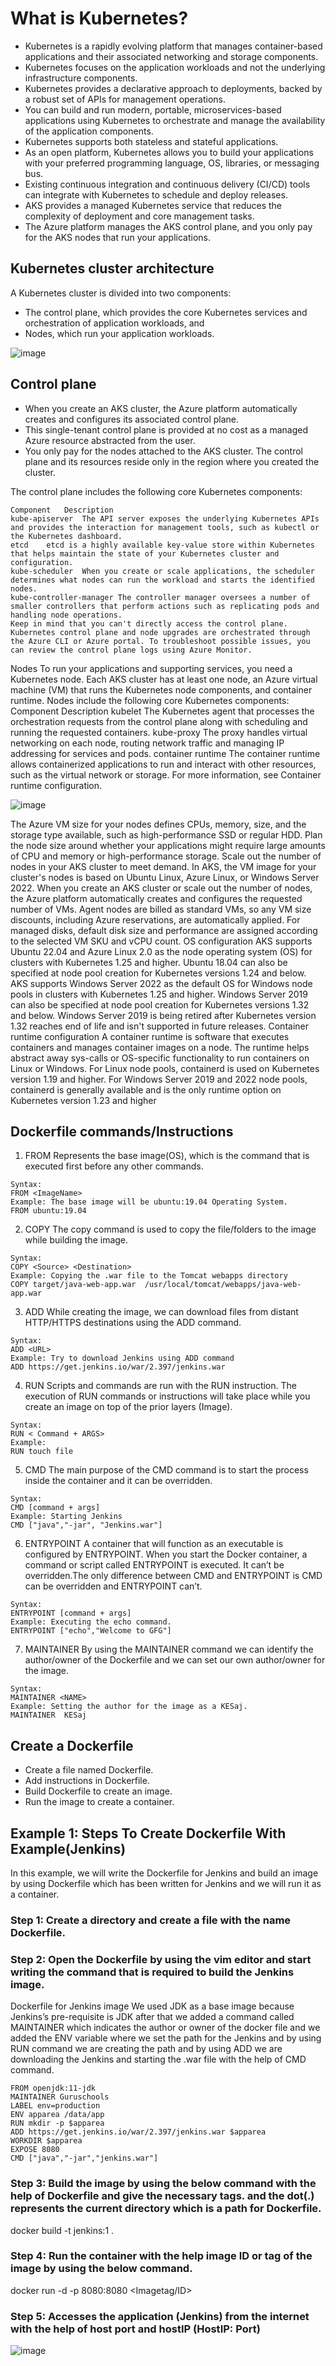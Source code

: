 # What is Kubernetes?
- Kubernetes is a rapidly evolving platform that manages container-based applications and their associated networking and storage components. 
- Kubernetes focuses on the application workloads and not the underlying infrastructure components. 
- Kubernetes provides a declarative approach to deployments, backed by a robust set of APIs for management operations.
- You can build and run modern, portable, microservices-based applications using Kubernetes to orchestrate and manage the availability of the application components.
- Kubernetes supports both stateless and stateful applications.
- As an open platform, Kubernetes allows you to build your applications with your preferred programming language, OS, libraries, or messaging bus. 
- Existing continuous integration and continuous delivery (CI/CD) tools can integrate with Kubernetes to schedule and deploy releases.
- AKS provides a managed Kubernetes service that reduces the complexity of deployment and core management tasks.
- The Azure platform manages the AKS control plane, and you only pay for the AKS nodes that run your applications.
## Kubernetes cluster architecture
A Kubernetes cluster is divided into two components:
- The control plane, which provides the core Kubernetes services and orchestration of application workloads, and
- Nodes, which run your application workloads.
  
 ![image](https://github.com/kesajad/learndevops/assets/99335234/e97e7615-95a7-4471-acd9-2f7fdd2e3b51)

## Control plane
- When you create an AKS cluster, the Azure platform automatically creates and configures its associated control plane. 
- This single-tenant control plane is provided at no cost as a managed Azure resource abstracted from the user. 
- You only pay for the nodes attached to the AKS cluster. The control plane and its resources reside only in the region where you created the cluster.

The control plane includes the following core Kubernetes components:

```
Component	Description
kube-apiserver	The API server exposes the underlying Kubernetes APIs and provides the interaction for management tools, such as kubectl or the Kubernetes dashboard.
etcd	etcd is a highly available key-value store within Kubernetes that helps maintain the state of your Kubernetes cluster and configuration.
kube-scheduler	When you create or scale applications, the scheduler determines what nodes can run the workload and starts the identified nodes.
kube-controller-manager	The controller manager oversees a number of smaller controllers that perform actions such as replicating pods and handling node operations.
Keep in mind that you can't directly access the control plane. Kubernetes control plane and node upgrades are orchestrated through the Azure CLI or Azure portal. To troubleshoot possible issues, you can review the control plane logs using Azure Monitor.
```
Nodes
To run your applications and supporting services, you need a Kubernetes node.
Each AKS cluster has at least one node, an Azure virtual machine (VM) that runs the Kubernetes node components, and container runtime.
Nodes include the following core Kubernetes components:
Component	Description
kubelet	The Kubernetes agent that processes the orchestration requests from the control plane along with scheduling and running the requested containers.
kube-proxy	The proxy handles virtual networking on each node, routing network traffic and managing IP addressing for services and pods.
container runtime	The container runtime allows containerized applications to run and interact with other resources, such as the virtual network or storage. For more information, see Container runtime configuration.

![image](https://github.com/kesajad/learndevops/assets/99335234/591841f0-1b2b-4091-80e8-609438f007f9)

The Azure VM size for your nodes defines CPUs, memory, size, and the storage type available, such as high-performance SSD or regular HDD.
Plan the node size around whether your applications might require large amounts of CPU and memory or high-performance storage.
Scale out the number of nodes in your AKS cluster to meet demand.
In AKS, the VM image for your cluster's nodes is based on Ubuntu Linux, Azure Linux, or Windows Server 2022. 
When you create an AKS cluster or scale out the number of nodes, the Azure platform automatically creates and configures the requested number of VMs. 
Agent nodes are billed as standard VMs, so any VM size discounts, including Azure reservations, are automatically applied.
For managed disks, default disk size and performance are assigned according to the selected VM SKU and vCPU count. 
OS configuration
AKS supports Ubuntu 22.04 and Azure Linux 2.0 as the node operating system (OS) for clusters with Kubernetes 1.25 and higher.
Ubuntu 18.04 can also be specified at node pool creation for Kubernetes versions 1.24 and below.
AKS supports Windows Server 2022 as the default OS for Windows node pools in clusters with Kubernetes 1.25 and higher. 
Windows Server 2019 can also be specified at node pool creation for Kubernetes versions 1.32 and below. 
Windows Server 2019 is being retired after Kubernetes version 1.32 reaches end of life and isn't supported in future releases.
Container runtime configuration
A container runtime is software that executes containers and manages container images on a node. 
The runtime helps abstract away sys-calls or OS-specific functionality to run containers on Linux or Windows. 
For Linux node pools, containerd is used on Kubernetes version 1.19 and higher. 
For Windows Server 2019 and 2022 node pools, containerd is generally available and is the only runtime option on Kubernetes version 1.23 and higher


## Dockerfile commands/Instructions
1. FROM
Represents the base image(OS), which is the command that is executed first before any other commands.
```
Syntax: 
FROM <ImageName>
Example: The base image will be ubuntu:19.04 Operating System.
FROM ubuntu:19.04
```
2. COPY
The copy command is used to copy the file/folders to the image while building the image. 
```
Syntax:
COPY <Source> <Destination>
Example: Copying the .war file to the Tomcat webapps directory
COPY target/java-web-app.war  /usr/local/tomcat/webapps/java-web-app.war
```
3. ADD
While creating the image, we can download files from distant HTTP/HTTPS destinations using the ADD command.
```
Syntax:
ADD <URL>
Example: Try to download Jenkins using ADD command 
ADD https://get.jenkins.io/war/2.397/jenkins.war
```
4. RUN
Scripts and commands are run with the RUN instruction. The execution of RUN commands or instructions will take place while you create an image on top of the prior layers (Image).
```
Syntax: 
RUN < Command + ARGS>
Example: 
RUN touch file
```
5. CMD
The main purpose of the CMD command is to start the process inside the container and it can be overridden.
```
Syntax:
CMD [command + args]
Example: Starting Jenkins 
CMD ["java","-jar", "Jenkins.war"]
```
6. ENTRYPOINT
A container that will function as an executable is configured by ENTRYPOINT. When you start the Docker container, a command or script called ENTRYPOINT is executed. It can’t be overridden.The only difference between CMD and ENTRYPOINT is CMD can be overridden and ENTRYPOINT can’t.
```
Syntax:
ENTRYPOINT [command + args]
Example: Executing the echo command.
ENTRYPOINT ["echo","Welcome to GFG"]
```
7. MAINTAINER
By using the MAINTAINER command we can identify the author/owner of the Dockerfile and we can set our own author/owner for the image.
```
Syntax: 
MAINTAINER <NAME>
Example: Setting the author for the image as a KESaj.
MAINTAINER  KESaj 
```
## Create a Dockerfile
- Create a file named Dockerfile.
- Add instructions in Dockerfile.
- Build Dockerfile to create an image.
- Run the image to create a container.

## Example 1: Steps To Create Dockerfile With Example(Jenkins)
In this example, we will write the Dockerfile for Jenkins and build an image by using Dockerfile which has been written for Jenkins and we will run it as a container.
### Step 1: Create a directory and create a file with the name Dockerfile.
### Step 2: Open the Dockerfile by using the vim editor and start writing the command that is required to build the Jenkins image.
Dockerfile for Jenkins image
We used JDK as a base image because Jenkins’s pre-requisite is JDK after that we added a command called MAINTAINER which indicates the author or owner of the docker file and we added the ENV variable where we set the path for the Jenkins and by using RUN command we are creating the path and by using ADD we are downloading the Jenkins and starting the .war file with the help of CMD command.
```
FROM openjdk:11-jdk
MAINTAINER Guruschools
LABEL env=production
ENV apparea /data/app
RUN mkdir -p $apparea
ADD https://get.jenkins.io/war/2.397/jenkins.war $apparea
WORKDIR $apparea
EXPOSE 8080
CMD ["java","-jar","jenkins.war"]
```
### Step 3: Build the image by using the below command with the help of Dockerfile and give the necessary tags. and the dot(.) represents the current directory which is a path for Dockerfile.
docker build -t jenkins:1 .
### Step 4: Run the container with the help image ID or tag of the image by using the below command.
docker run -d -p 8080:8080 <Imagetag/ID>
### Step 5: Accesses the application (Jenkins) from the internet with the help of host port and hostIP (HostIP: Port)
![image](https://github.com/kesajad/learndevops/assets/99335234/1d2c8c06-3b9c-4996-95b4-998457291a4f)
